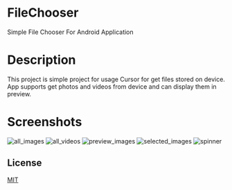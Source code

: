 # FileChooser

Simple File Chooser For Android Application


# Description
This project is simple project for usage Cursor for get files stored on device. App supports get photos and videos from device and can display them in preview.
# Screenshots
![all_images](https://github.com/PatrykMCoder/FileChooser/assets/20040431/8dfe2e43-9634-4212-8268-d66aa6302657)
![all_videos](https://github.com/PatrykMCoder/FileChooser/assets/20040431/d70b836b-c909-4d90-be3d-396fa6fcd978)
![preview_images](https://github.com/PatrykMCoder/FileChooser/assets/20040431/0b08211f-8fd1-4cf8-b945-dec89fe68fd3)
![selected_images](https://github.com/PatrykMCoder/FileChooser/assets/20040431/25e0ef08-6969-4343-9e43-acf772ac6099)
![spinner](https://github.com/PatrykMCoder/FileChooser/assets/20040431/5211dfd6-fc16-4ce0-8162-54ac79ed8f50)


## License

[MIT](https://choosealicense.com/licenses/mit/)


